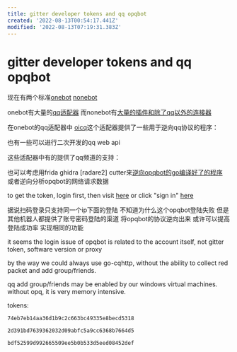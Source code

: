 ```yaml
---
title: gitter developer tokens and qq opqbot
created: '2022-08-13T00:54:17.441Z'
modified: '2022-08-13T07:19:31.383Z'
---
```


# gitter developer tokens and qq opqbot

现在有两个标准[onebot]() [nonebot](https://nb2.baka.icu/)

onebot有大量的[qq适配器]() 而nonebot有[大量的插件和除了qq以外的连接器](https://nb2.baka.icu/store)

在onebot的qq适配器中 [oicq]()这个适配器提供了一些用于逆向qq协议的程序：

也有一些可以进行二次开发的qq web api

这些适配器中有的提供了qq频道的支持：

也可以考虑用frida ghidra [radare2] cutter来[逆向opqbot的go编译好了的程序](https://cn.bing.com/search?q=reverse+go+binary&form=CHRDEF&sp=-1&pq=reverse+go+binary&sc=0-17&qs=n&sk=&cvid=3A1FCCCF9C2F495DB516CB656D281DCA&ghsh=0&ghacc=0&ghpl=) 或者逆向分析opqbot的网络请求数据

to get the token, login first, then visit [here](https://developer.gitter.im/apps) or click "sign in" [here](https://developer.gitter.im/)

据说扫码登录只支持同一个ip下面的登陆 不知道为什么这个opqbot登陆失败 但是其他机器人都提供了账号密码登陆的渠道 将opqbot的协议逆向出来 或许可以提高登陆成功率 实现相同的功能

it seems the login issue of opqbot is related to the account itself, not gitter token, software version or proxy

by the way we could always use go-cqhttp, without the ability to collect red packet and add group/friends.

qq add group/friends may be enabled by our windows virtual machines. without opq, it is very memory intensive.

tokens:
```
74eb7eb14aa36d1b9c2c663bc49335e8becd5318
```
```
2d391bd7639362032d09abfc5a9cc6368b7664d5
```
```
bdf52599d992665509ee5b0b533d5eed08452def
```
